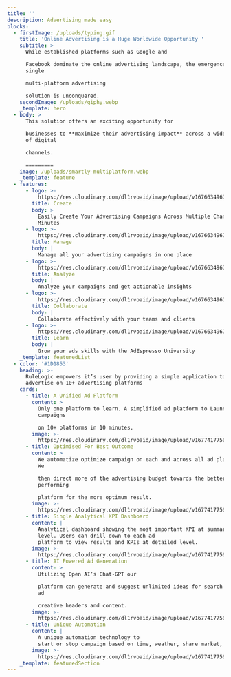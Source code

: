 ```yaml
---
title: ''
description: Advertising made easy
blocks:
  - firstImage: /uploads/typing.gif
    title: 'Online Advertising is a Huge Worldwide Opportunity '
    subtitle: >
      While established platforms such as Google and

      Facebook dominate the online advertising landscape, the emergence of
      single

      multi-platform advertising

      solution is unconquered.
    secondImage: /uploads/giphy.webp
    _template: hero
  - body: >
      This solution offers an exciting opportunity for

      businesses to **maximize their advertising impact** across a wider range
      of digital

      channels.

      =========
    image: /uploads/smartly-multiplatform.webp
    _template: feature
  - features:
      - logo: >-
          https://res.cloudinary.com/dl1rvoaid/image/upload/v1676634967/svg_kud1gk.svg
        title: Create
        body: >
          Easily Create Your Advertising Campaigns Across Multiple Channels in
          Minutes
      - logo: >-
          https://res.cloudinary.com/dl1rvoaid/image/upload/v1676634967/svg_kud1gk.svg
        title: Manage
        body: |
          Manage all your advertising campaigns in one place
      - logo: >-
          https://res.cloudinary.com/dl1rvoaid/image/upload/v1676634967/svg_kud1gk.svg
        title: Analyze
        body: |
          Analyze your campaigns and get actionable insights
      - logo: >-
          https://res.cloudinary.com/dl1rvoaid/image/upload/v1676634967/svg_kud1gk.svg
        title: Collaborate
        body: |
          Collaborate effectively with your teams and clients
      - logo: >-
          https://res.cloudinary.com/dl1rvoaid/image/upload/v1676634967/svg_kud1gk.svg
        title: Learn
        body: |
          Grow your ads skills with the AdEspresso University
    _template: featuredList
  - color: '#1D1853'
    heading: >-
      RuleLogic empowers it’s user by providing a simple application to
      advertise on 10+ advertising platforms
    cards:
      - title: A Unified Ad Platform
        content: >
          Only one platform to learn. A simplified ad platform to Launch
          campaigns

          on 10+ platforms in 10 minutes.
        image: >-
          https://res.cloudinary.com/dl1rvoaid/image/upload/v1677417756/te_on7f0w.webp
      - title: Optimised For Best Outcome
        content: >
          We automatize optimize campaign on each and across all ad platforms.
          We

          then direct more of the advertising budget towards the better
          performing

          platform for the more optimum result.
        image: >-
          https://res.cloudinary.com/dl1rvoaid/image/upload/v1677417756/te_on7f0w.webp
      - title: Single Analytical KPI Dashboard
        content: |
          Analytical dashboard showing the most important KPI at summary
          level. Users can drill-down to each ad
          platform to view results and KPIs at detailed level.
        image: >-
          https://res.cloudinary.com/dl1rvoaid/image/upload/v1677417756/te_on7f0w.webp
      - title: AI Powered Ad Generation
        content: >
          Utilizing Open AI’s Chat-GPT our

          platform can generate and suggest unlimited ideas for search and text
          ad

          creative headers and content.
        image: >-
          https://res.cloudinary.com/dl1rvoaid/image/upload/v1677417756/te_on7f0w.webp
      - title: Unique Automation
        content: |
          A unique automation technology to
          start or stop campaign based on time, weather, share market, news.
        image: >-
          https://res.cloudinary.com/dl1rvoaid/image/upload/v1677417756/te_on7f0w.webp
    _template: featuredSection
---
```


